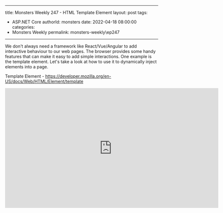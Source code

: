 
---
title: Monsters Weekly 247 -  HTML Template Element
layout: post
tags: 
  - ASP.NET Core
authorId: monsters
date: 2022-04-18 08:00:00
categories:
  - Monsters Weekly
permalink: monsters-weekly\ep247
---

We don't always need a framework like React/Vue/Angular to add interactive behaviour to our web pages. The browser provides some handy features that can make it easy to add simple interactions. One example is the template element. Let's take a look at how to use it to dynamically inject elements into a page.

Template Element - https://developer.mozilla.org/en-US/docs/Web/HTML/Element/template

<iframe width="702" height="395" src="https://www.youtube.com/embed/jeBjW-TCCx4" frameborder="0" allow="accelerometer; autoplay; encrypted-media; gyroscope; picture-in-picture" allowfullscreen></iframe>
